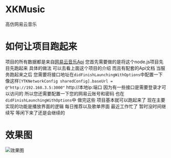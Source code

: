 # XKMusic
高仿网易云音乐
# 如何让项目跑起来
项目的所有数据都是来自[网易云音乐Api](https://github.com/Binaryify/NeteaseCloudMusicApi.git) 您首先需要做的是将这个node.js项目先目先跑起来  具体的做法  可以去看上面这个项目的介绍 而且有配套的Api文档 当服务跑起来之后 您需要将接口地址在`didFinishLaunchingWithOptions`中配置一下 像这样`[YTKNetworkConfig sharedConfig].baseUrl = @"http://192.168.3.5:3000"` http://本地ip:端口 因为有一些接口是需要登录才可以访问的 所以您还需要配置一下您的网易云账号和密码 也在`didFinishLaunchingWithOptions`中 做完这些 项目基本就可以跑起来了 现在主要实现的功能是播放界面的逻辑 每日推荐以及歌单界面 最近工作忙了 暂时没时间继续写 等闲下来了还是会继续的
# 效果图
![效果图](https://github.com/jhchenchong/XKMusic/blob/master/1.gif)